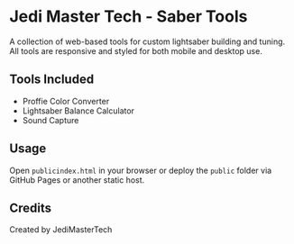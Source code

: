 # Jedi Master Tech - Saber Tools

A collection of web-based tools for custom lightsaber building and tuning. All tools are responsive and styled for both mobile and desktop use.

## Tools Included
- Proffie Color Converter
- Lightsaber Balance Calculator
- Sound Capture

## Usage
Open `publicindex.html` in your browser or deploy the `public` folder via GitHub Pages or another static host.

## Credits
Created by JediMasterTech
